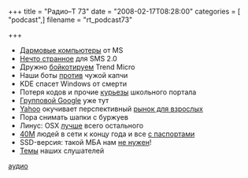 +++
title = "Радио–Т 73"
date = "2008-02-17T08:28:00"
categories = [ "podcast",]
filename = "rt_podcast73"

+++

- [Дармовые компьютеры](http://habrahabr.ru/blog/lenta/35874.html) от MS
- [Нечто странное](http://habrahabr.ru/blog/gadgets/35899.html) для SMS 2.0
- Дружно [бойкотируем](http://habrahabr.ru/blog/open_source/35940.html) Trend Micro
- Наши боты [против](http://webplanet.ru/news/security/2008/02/15/gmail_capcha.html) чужой капчи
- KDE спасет Windows от смерти
- Потеря кодов и прочие [курьезы](http://webplanet.ru/news/security/2008/02/11/fursenko_portal.html) школьного портала
- [Групповой Google](http://internetno.net/2008/02/07/apps-team/) уже тут
- [Yahoo](http://www.deepapple.com/news/29756.html) окучивает перспективный [рынок для взрослых](http://net.compulenta.ru/347868/)
- Пора снимать шапки с буржуев
- Линус: OSX [лучше](http://habrahabr.ru/blog/linux/35363.html) всего остального
- [40M](http://webplanet.ru/news/research/2008/02/08/russia_second.html) людей в сети к концу года и все [с паспортами](http://www.cifrovik.ru/publish/open_article/11214/)
- SSD-версия: такой МБА нам [не нужен](http://www.engadget.com/2008/02/06/macbook-air-with-ssd-tested-performance-boost-nowhere-to-be-fou/)!
- [Темы](/p/2008/02/04/prep-73/) наших слушателей

[аудио](https://cdn.radio-t.com/rt_podcast73.mp3)
<audio src="https://cdn.radio-t.com/rt_podcast73.mp3" preload="none"></audio>
